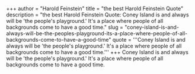 +++
author = "Harold Feinstein"
title = "the best Harold Feinstein Quote"
description = "the best Harold Feinstein Quote: Coney Island is and always will be 'the people's playground.' It's a place where people of all backgrounds come to have a good time."
slug = "coney-island-is-and-always-will-be-the-peoples-playground-its-a-place-where-people-of-all-backgrounds-come-to-have-a-good-time"
quote = '''Coney Island is and always will be 'the people's playground.' It's a place where people of all backgrounds come to have a good time.'''
+++
Coney Island is and always will be 'the people's playground.' It's a place where people of all backgrounds come to have a good time.
